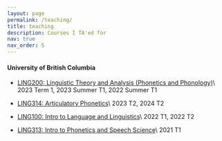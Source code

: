 ```yaml
---
layout: page
permalink: /teaching/
title: teaching
description: Courses I TA'ed for
nav: true
nav_order: 5
---
```


#### University of British Columbia

- [LING200: Linguistic Theory and Analysis (Phonetics and Phonology)](https://courses.students.ubc.ca/cs/courseschedule?pname=subjarea&tname=subj-course&dept=LING&course=200)\\
  2023 Term 1, 2023 Summer T1, 2022 Summer T1

- [LING314: Articulatory Phonetics](https://courses.students.ubc.ca/cs/courseschedule?pname=subjarea&tname=subj-course&dept=LING&course=314)\\
  2023 T2, 2024 T2

- [LING100: Intro to Language and Linguistics](https://courses.students.ubc.ca/cs/courseschedule?pname=subjarea&tname=subj-course&dept=LING&course=100)\\
  2022 T1, 2022 T2

- [LING313: Intro to Phonetics and Speech Science](https://courses.students.ubc.ca/cs/courseschedule?pname=subjarea&tname=subj-course&dept=LING&course=313)\\
  2021 T1

